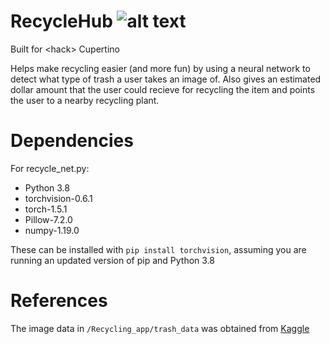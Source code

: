 # RecycleHub ![alt text](https://github.com/adithyachan/RecycleHub/blob/master/RecycleHub/Assets.xcassets/AppIcon.appiconset/Icon-App-60x60%403x.png "RecycleHub Logo")
Built for &lt;hack> Cupertino

Helps make recycling easier (and more fun) by using a neural network to detect what type of trash a user takes an image of. Also gives an estimated dollar amount that the user could recieve for recycling the item and points the user to a nearby recycling plant. 

# Dependencies

For recycle_net.py:
- Python 3.8
- torchvision-0.6.1
- torch-1.5.1
- Pillow-7.2.0
- numpy-1.19.0

These can be installed with `pip install torchvision`, assuming you are running an updated version of pip and Python 3.8

# References

The image data in `/Recycling_app/trash_data` was obtained from [Kaggle](https://www.kaggle.com/asdasdasasdas/garbage-classification)
